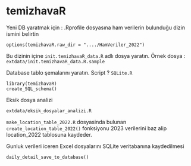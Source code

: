 # temizhavaR

Yeni DB yaratmak için : 
.Rprofile dosyasına ham verilerin bulunduğu dizin ismini belirtin

`options(temizhavaR.raw_dir = "..../HamVeriler_2022")`

Bu dizinin içine `init.temizhavaR_data.R` adlı dosya yaratın. Örnek dosya :
`extdata/init.temizhavaR_data.R.sample`

Database tablo şemalarını yaratın. Script ? `SQLite.R`

```
library(temizhavaR)
create_SQL_schema()
```

Eksik dosya analizi
```
extdata/eksik_dosyalar_analizi.R
```


`make_location_table_2022.R` dosyasinda bulunan `create_location_table_2022()` fonksiyonu
2023 verilerini baz alip location_2022 tablosuna kaydeder.

Gunluk verileri iceren Excel dosyalarını SQLite veritabanına kaydedilmesi

```
daily_detail_save_to_database()
```
